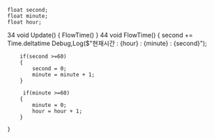     float second;
    float minute;
    float hour;
34  void Update()
    {
        FlowTime() 
    }
44  void FlowTime()
    {
        second += Time.deltatime
        Debug,Log($"현재시간 : {hour} : {minute} : {second}");

        if(second >=60)
        {
            second = 0;
            minute = minute + 1;
        }

         if(minute >=60)
        {
            minute = 0;
            hour = hour + 1;
        }

    }